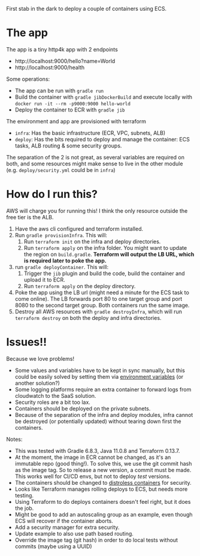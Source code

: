 First stab in the dark to deploy a couple of containers using ECS.

# The app
The app is a tiny http4k app with 2 endpoints
- http://localhost:9000/hello?name=World
- http://localhost:9000/health

Some operations:
* The app can be run with `gradle run`
* Build the container with `gradle jibDockerBuild` and execute locally with `docker run -it --rm -p9000:9000 hello-world`
* Deploy the container to ECR with `gradle jib`

The environment and app are provisioned with terraform
* `infra`: Has the basic infrastructure (ECR, VPC, subnets, ALB)
* `deploy`: Has the bits required to deploy and manage the container: ECS tasks, ALB routing & some security groups.

The separation of the 2 is not great, as several variables are required on both, and some resources might make
sense to live in the other module (e.g. `deploy/security.yml` could be in `infra`)

# How do I run this?
AWS will charge you for running this! I think the only resource outside the free tier is the ALB.

1. Have the aws cli configured and terraform installed. 
1. Run `gradle provisionInfra`. This will: 
   1. Run `terraform init` on the infra and deploy directories.
   1. Run `terraform apply` on the infra folder. You might want to update the 
   region on `build.gradle`. **Terraform will output the LB URL, which is required later to poke the app.**
1. run `gradle deployContainer`. This will:
   1. Trigger the `jib` plugin and build the code, build the container and upload it to ECR.
   2. Run `terraform apply` on the deploy directory.
1. Poke the app using the LB url (might need a minute for the ECS task to come online). The LB forwards port 80
to one target group and port 8080 to the second target group. Both containers run the same image.
1. Destroy all AWS resources with `gradle destroyInfra`, which will run `terraform destroy` on both the deploy
and infra directories.

# Issues!!
Because we love problems!

- Some values and variables have to be kept in sync manually, but this could be easily solved by setting them
via [environment variables](https://www.terraform.io/docs/cli/config/environment-variables.html#tf_var_name) (or another solution?) 
- Some logging platforms require an extra container to forward logs from cloudwatch to the SaaS solution.
- Security roles are a bit too lax.
- Containers should be deployed on the private subnets.
- Because of the separation of the infra and deploy modules, infra cannot be destroyed (or potentially updated) without
  tearing down first the containers.

Notes:
- This was tested with Gradle 6.8.3, Java 11.0.8 and Terraform 0.13.7.
- At the moment, the image in ECR cannot be changed, as it's an immutable repo (good thing!). To solve this, we
  use the git commit hash as the image tag. So to release a new version, a commit must be made. This works well
  for CI/CD envs, but not to deploy _test_ versions.
- The containers should be changed to [distroless containers](https://github.com/GoogleContainerTools/distroless/) for security.
- Looks like Terraform manages rolling deploys to ECS, but needs more testing.
- Using Terraform to do deploys containers doesn't feel right, but it does the job.
- Might be good to add an autoscaling group as an example, even though ECS will recover if the container aborts.
- Add a security manager for extra security.
- Update example to also use path based routing.
- Override the image tag (git hash) in order to do local tests without commits (maybe using a UUID)